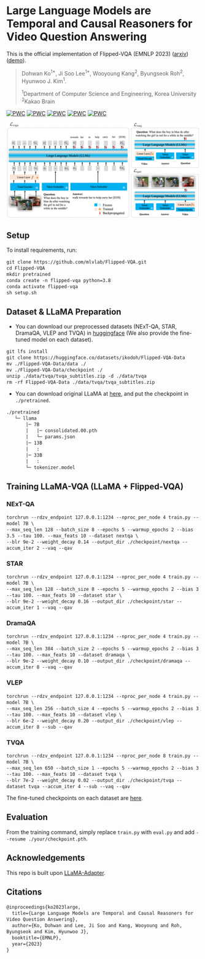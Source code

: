 # Large Language Models are Temporal and Causal Reasoners for Video Question Answering 

This is the official implementation of Flipped-VQA (EMNLP 2023) ([arxiv](https://arxiv.org/abs/2310.15747)) ([demo](https://ikodoh.github.io/flipped_vqa_demo.html)).

> Dohwan Ko<sup>1*</sup>, Ji Soo Lee<sup>1*</sup>, Wooyoung Kang<sup>2</sup>, Byungseok Roh<sup>2</sup>, Hyunwoo J. Kim<sup>1</sup>.
>
><sup>1</sup>Department of Computer Science and Engineering, Korea University   <sup>2</sup>Kakao Brain

[![PWC](https://img.shields.io/endpoint.svg?url=https://paperswithcode.com/badge/large-language-models-are-temporal-and-causal/video-question-answering-on-next-qa)](https://paperswithcode.com/sota/video-question-answering-on-next-qa?p=large-language-models-are-temporal-and-causal) [![PWC](https://img.shields.io/endpoint.svg?url=https://paperswithcode.com/badge/large-language-models-are-temporal-and-causal/video-question-answering-on-situated)](https://paperswithcode.com/sota/video-question-answering-on-situated?p=large-language-models-are-temporal-and-causal) [![PWC](https://img.shields.io/endpoint.svg?url=https://paperswithcode.com/badge/large-language-models-are-temporal-and-causal/video-question-answering-on-dramaqa)](https://paperswithcode.com/sota/video-question-answering-on-dramaqa?p=large-language-models-are-temporal-and-causal) [![PWC](https://img.shields.io/endpoint.svg?url=https://paperswithcode.com/badge/large-language-models-are-temporal-and-causal/video-question-answering-on-vlep)](https://paperswithcode.com/sota/video-question-answering-on-vlep?p=large-language-models-are-temporal-and-causal) [![PWC](https://img.shields.io/endpoint.svg?url=https://paperswithcode.com/badge/large-language-models-are-temporal-and-causal/video-question-answering-on-tvqa)](https://paperswithcode.com/sota/video-question-answering-on-tvqa?p=large-language-models-are-temporal-and-causal)

<div align="center">
  <img src="asset/main.png" width="900px" />
</div>

## Setup
To install requirements, run:
```
git clone https://github.com/mlvlab/Flipped-VQA.git
cd Flipped-VQA
mkdir pretrained
conda create -n flipped-vqa python=3.8
conda activate flipped-vqa
sh setup.sh
```

## Dataset & LLaMA Preparation

* You can download our preprocessed datasets (NExT-QA, STAR, DramaQA, VLEP and TVQA) in [huggingface](https://huggingface.co/datasets/ikodoh/Flipped-VQA-Data) (We also provide the fine-tuned model on each dataset).

```
git lfs install
git clone https://huggingface.co/datasets/ikodoh/Flipped-VQA-Data
mv ./Flipped-VQA-Data/data ./
mv ./Flipped-VQA-Data/checkpoint ./
unzip ./data/tvqa/tvqa_subtitles.zip -d ./data/tvqa
rm -rf Flipped-VQA-Data ./data/tvqa/tvqa_subtitles.zip
```

* You can download original LLaMA at [here](https://github.com/facebookresearch/llama/tree/llama_v1), and put the checkpoint in ```./pretrained```.

```
./pretrained
   └─ llama
       |─ 7B
       |   |─ consolidated.00.pth
       |   └─ params.json
       |─ 13B
       |   :
       |─ 33B
       |   :
       └─ tokenizer.model
```

## Training LLaMA-VQA (LLaMA + Flipped-VQA)

### NExT-QA

```
torchrun --rdzv_endpoint 127.0.0.1:1234 --nproc_per_node 4 train.py --model 7B \
--max_seq_len 128 --batch_size 8 --epochs 5 --warmup_epochs 2 --bias 3.5 --tau 100. --max_feats 10 --dataset nextqa \
--blr 9e-2 --weight_decay 0.14 --output_dir ./checkpoint/nextqa --accum_iter 2 --vaq --qav
```

### STAR

```
torchrun --rdzv_endpoint 127.0.0.1:1234 --nproc_per_node 4 train.py --model 7B \
--max_seq_len 128 --batch_size 8 --epochs 5 --warmup_epochs 2 --bias 3 --tau 100. --max_feats 10 --dataset star \
--blr 9e-2 --weight_decay 0.16 --output_dir ./checkpoint/star --accum_iter 1 --vaq --qav
```

### DramaQA

```
torchrun --rdzv_endpoint 127.0.0.1:1234 --nproc_per_node 4 train.py --model 7B \
--max_seq_len 384 --batch_size 2 --epochs 5 --warmup_epochs 2 --bias 3 --tau 100. --max_feats 10 --dataset dramaqa \
--blr 9e-2 --weight_decay 0.10 --output_dir ./checkpoint/dramaqa --accum_iter 8 --vaq --qav
```

### VLEP

```
torchrun --rdzv_endpoint 127.0.0.1:1234 --nproc_per_node 4 train.py --model 7B \
--max_seq_len 256 --batch_size 4 --epochs 5 --warmup_epochs 2 --bias 3 --tau 100. --max_feats 10 --dataset vlep \
--blr 6e-2 --weight_decay 0.20 --output_dir ./checkpoint/vlep --accum_iter 8 --sub --qav
```

### TVQA

```
torchrun --rdzv_endpoint 127.0.0.1:1234 --nproc_per_node 8 train.py --model 7B \
--max_seq_len 650 --batch_size 1 --epochs 5 --warmup_epochs 2 --bias 3 --tau 100. --max_feats 10 --dataset tvqa \
--blr 7e-2 --weight_decay 0.02 --output_dir ./checkpoint/tvqa --dataset tvqa --accum_iter 4 --sub --vaq --qav
```

The fine-tuned checkpoints on each dataset are [here](https://huggingface.co/datasets/ikodoh/Flipped-VQA-Data).

## Evaluation
From the training command, simply replace ```train.py``` with ```eval.py``` and add ```--resume ./your/checkpoint.pth```.

## Acknowledgements

This repo is built upon [LLaMA-Adapter](https://github.com/OpenGVLab/LLaMA-Adapter).

## Citations

```
@inproceedings{ko2023large,
  title={Large Language Models are Temporal and Causal Reasoners for Video Question Answering},
  author={Ko, Dohwan and Lee, Ji Soo and Kang, Wooyoung and Roh, Byungseok and Kim, Hyunwoo J},
  booktitle={EMNLP},
  year={2023}
}
```

